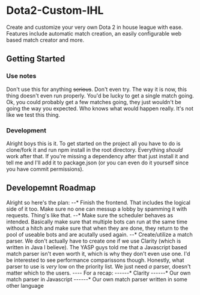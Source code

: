 # Dota2-Custom-IHL
Create and customize your very own Dota 2 in house league with ease. Features include automatic match creation, an easily configurable web based match creator and more.


## Getting Started
### Use notes
Don't use this for anything ~~serious~~. Don't even try. The way it is now, this thing doesn't even run properly. You'd be lucky to get a single match going. Ok, you could probably get a few matches going, they just wouldn't be going the way you expected. Who knows what would happen really. It's not like we test this thing.

### Development
Alright boys this is it. To get started on the project all you have to do is clone/fork it and run npm install in the root directory. Everything _should_ work after that. If you're missing a dependency after that just install it and tell me and I'll add it to package.json (or you can even do it yourself since you have commit permissions).

## Developemnt Roadmap

Alright so here's the plan:
--* Finish the frontend. That includes the logical side of it too. Make sure no one can messup a lobby by spamming it with requests. Thing's like that.
--* Make sure the scheduler behaves as intended. Basically make sure that multiple bots can run at the same time without a hitch and make sure that when they are done, they return to the pool of useable bots and are acutally used again.
--* Create/utilize a match parser. We don't actually have to create one if we use Clarity (which is written in Java I believe). The YASP guys told me that a Javascript based match parser isn't even worth it, which is why they don't even use one. I'd be interested to see performance comparissons though. Honestly, what parser to use is *very* low on the priority list. We just need *a* parser, doesn't matter which to the users.
---- For a recap: 
------* Clarity
------* Our own match parser in Javascript
------* Our own match parser written in some other language